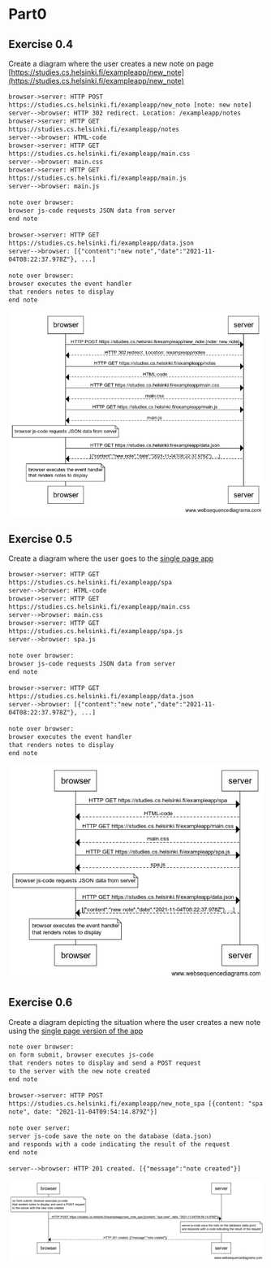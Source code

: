 # Part0

## Exercise 0.4

Create a diagram where the user creates a new note on page [https://studies.cs.helsinki.fi/exampleapp/new_note](https://studies.cs.helsinki.fi/exampleapp/new_note)

```
browser->server: HTTP POST https://studies.cs.helsinki.fi/exampleapp/new_note [note: new note]
server-->browser: HTTP 302 redirect. Location: /exampleapp/notes
browser->server: HTTP GET https://studies.cs.helsinki.fi/exampleapp/notes
server-->browser: HTML-code
browser->server: HTTP GET https://studies.cs.helsinki.fi/exampleapp/main.css
server-->browser: main.css
browser->server: HTTP GET https://studies.cs.helsinki.fi/exampleapp/main.js
server-->browser: main.js

note over browser:
browser js-code requests JSON data from server 
end note

browser->server: HTTP GET https://studies.cs.helsinki.fi/exampleapp/data.json
server-->browser: [{"content":"new note","date":"2021-11-04T08:22:37.978Z"}, ...]

note over browser:
browser executes the event handler
that renders notes to display
end note
```

![new note diagram](./images/new_note.png)

## Exercise 0.5

Create a diagram where the user goes to the [single page app](https://studies.cs.helsinki.fi/exampleapp/spa)

```
browser->server: HTTP GET https://studies.cs.helsinki.fi/exampleapp/spa
server-->browser: HTML-code
browser->server: HTTP GET https://studies.cs.helsinki.fi/exampleapp/main.css
server-->browser: main.css
browser->server: HTTP GET https://studies.cs.helsinki.fi/exampleapp/spa.js
server-->browser: spa.js

note over browser:
browser js-code requests JSON data from server 
end note

browser->server: HTTP GET https://studies.cs.helsinki.fi/exampleapp/data.json
server-->browser: [{"content":"new note","date":"2021-11-04T08:22:37.978Z"}, ...]

note over browser:
browser executes the event handler
that renders notes to display
end note
```

![single page app diagram](./images/spa.png)

## Exercise 0.6

Create a diagram depicting the situation where the user creates a new note using the [single page version of the app](https://studies.cs.helsinki.fi/exampleapp/spa)

```
note over browser:
on form submit, browser executes js-code
that renders notes to display and send a POST request
to the server with the new note created
end note

browser->server: HTTP POST https://studies.cs.helsinki.fi/exampleapp/new_note_spa [{content: "spa note", date: "2021-11-04T09:54:14.879Z"}]

note over server:
server js-code save the note on the database (data.json)
and responds with a code indicating the result of the request
end note

server-->browser: HTTP 201 created. [{"message":"note created"}]
```

![new note on spa diagram](./images/spa_new_note.png)